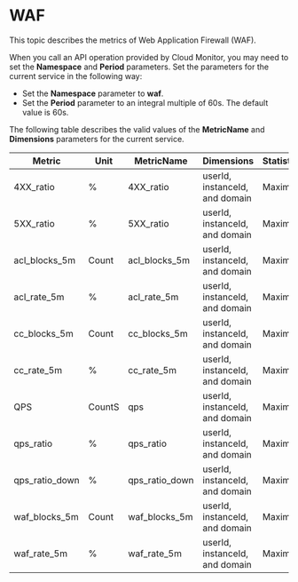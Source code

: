 # WAF

This topic describes the metrics of Web Application Firewall \(WAF\).

When you call an API operation provided by Cloud Monitor, you may need to set the **Namespace** and **Period** parameters. Set the parameters for the current service in the following way:

-   Set the **Namespace** parameter to **waf**.
-   Set the **Period** parameter to an integral multiple of 60s. The default value is 60s.

The following table describes the valid values of the **MetricName** and **Dimensions** parameters for the current service.

|Metric|Unit|MetricName|Dimensions|Statistics|
|------|----|----------|----------|----------|
|4XX\_ratio|%|4XX\_ratio|userId, instanceId, and domain|Maximum|
|5XX\_ratio|%|5XX\_ratio|userId, instanceId, and domain|Maximum|
|acl\_blocks\_5m|Count|acl\_blocks\_5m|userId, instanceId, and domain|Maximum|
|acl\_rate\_5m|%|acl\_rate\_5m|userId, instanceId, and domain|Maximum|
|cc\_blocks\_5m|Count|cc\_blocks\_5m|userId, instanceId, and domain|Maximum|
|cc\_rate\_5m|%|cc\_rate\_5m|userId, instanceId, and domain|Maximum|
|QPS|CountS|qps|userId, instanceId, and domain|Maximum|
|qps\_ratio|%|qps\_ratio|userId, instanceId, and domain|Maximum|
|qps\_ratio\_down|%|qps\_ratio\_down|userId, instanceId, and domain|Maximum|
|waf\_blocks\_5m|Count|waf\_blocks\_5m|userId, instanceId, and domain|Maximum|
|waf\_rate\_5m|%|waf\_rate\_5m|userId, instanceId, and domain|Maximum|

